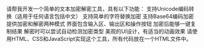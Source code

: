 请帮我开发一个简单的文本加密解密工具，具有以下功能：
支持Unicode编码转换（适用于任何语言包括中文）
支持简单的字符替换加密
支持Base64编码加密
提供加密和解密两种模式
界面包含输入区、输出区和操作按钮
加密后能够一键复制结果
解密时可以尝试自动检测加密类型
美观的UI设计，有适当的动画效果
请使用HTML、CSS和JavaScript实现这个工具，所有代码放在一个HTML文件中。